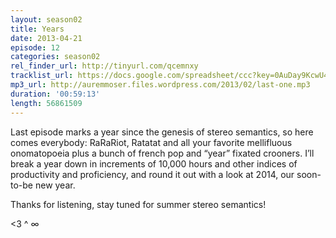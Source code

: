 ```yaml
---
layout: season02
title: Years
date: 2013-04-21
episode: 12
categories: season02
rel_finder_url: http://tinyurl.com/qcemnxy
tracklist_url: https://docs.google.com/spreadsheet/ccc?key=0AuDay9KcwU4YdHFBUWkyZUJkdGQtWUtUMnBRdXFFTGc#gid=22
mp3_url: http://auremmoser.files.wordpress.com/2013/02/last-one.mp3
duration: '00:59:13'
length: 56861509
---
```


Last episode marks a year since the genesis of stereo semantics, so here comes everybody: RaRaRiot, Ratatat and all your favorite mellifluous onomatopoeia plus a bunch of french pop and “year” fixated crooners. I’ll break a year down in increments of 10,000 hours and other indices of productivity and proficiency, and round it out with a look at 2014, our soon-to-be new year.

Thanks for listening, stay tuned for summer stereo semantics!

<3 ^ ∞

